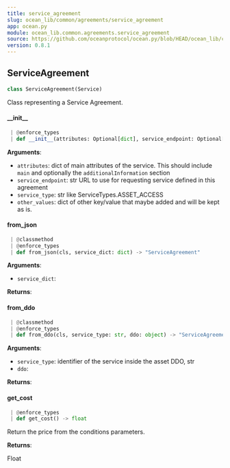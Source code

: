 ```yaml
---
title: service_agreement
slug: ocean_lib/common/agreements/service_agreement
app: ocean.py
module: ocean_lib.common.agreements.service_agreement
source: https://github.com/oceanprotocol/ocean.py/blob/HEAD/ocean_lib/common/agreements/service_agreement.py
version: 0.8.1
---
```

## ServiceAgreement

```python
class ServiceAgreement(Service)
```

Class representing a Service Agreement.

#### \_\_init\_\_

```python
 | @enforce_types
 | def __init__(attributes: Optional[dict], service_endpoint: Optional[str], service_type: str = None, service_index: Optional[int] = None, other_values: Optional[dict] = None)
```

**Arguments**:

- `attributes`: dict of main attributes of the service. This should
include `main` and optionally the `additionalInformation` section
- `service_endpoint`: str URL to use for requesting service defined in this agreement
- `service_type`: str like ServiceTypes.ASSET_ACCESS
- `other_values`: dict of other key/value that maybe added and will be kept as is.

#### from\_json

```python
 | @classmethod
 | @enforce_types
 | def from_json(cls, service_dict: dict) -> "ServiceAgreement"
```

**Arguments**:

- `service_dict`: 

**Returns**:



#### from\_ddo

```python
 | @classmethod
 | @enforce_types
 | def from_ddo(cls, service_type: str, ddo: object) -> "ServiceAgreement"
```

**Arguments**:

- `service_type`: identifier of the service inside the asset DDO, str
- `ddo`: 

**Returns**:



#### get\_cost

```python
 | @enforce_types
 | def get_cost() -> float
```

Return the price from the conditions parameters.

**Returns**:

Float

